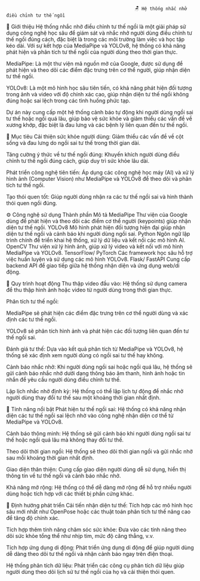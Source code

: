                                                    🪑 Hệ thống nhắc nhở điều chỉnh tư thế ngồi
📌 Giới thiệu
Hệ thống nhắc nhở điều chỉnh tư thế ngồi là một giải pháp sử dụng công nghệ học sâu để giám sát và nhắc nhở người dùng điều chỉnh tư thế ngồi đúng cách, đặc biệt là trong các môi trường làm việc và học tập kéo dài. Với sự kết hợp của MediaPipe và YOLOv8, hệ thống có khả năng phát hiện và phân tích tư thế ngồi của người dùng theo thời gian thực.

MediaPipe: Là một thư viện mã nguồn mở của Google, được sử dụng để phát hiện và theo dõi các điểm đặc trưng trên cơ thể người, giúp nhận diện tư thế ngồi.

YOLOv8: Là một mô hình học sâu tiên tiến, có khả năng phát hiện đối tượng trong ảnh và video với độ chính xác cao, giúp nhận diện tư thế ngồi không đúng hoặc sai lệch trong các tình huống phức tạp.

Dự án này cung cấp một hệ thống cảnh báo tự động khi người dùng ngồi sai tư thế hoặc ngồi quá lâu, giúp bảo vệ sức khỏe và giảm thiểu các vấn đề về xương khớp, đặc biệt là đau lưng và các bệnh lý liên quan đến tư thế ngồi.

🧠 Mục tiêu
Cải thiện sức khỏe người dùng: Giảm thiểu các vấn đề về cột sống và đau lưng do ngồi sai tư thế trong thời gian dài.

Tăng cường ý thức về tư thế ngồi đúng: Khuyến khích người dùng điều chỉnh tư thế ngồi đúng cách, giúp duy trì sức khỏe lâu dài.

Phát triển công nghệ tiên tiến: Áp dụng các công nghệ học máy (AI) và xử lý hình ảnh (Computer Vision) như MediaPipe và YOLOv8 để theo dõi và phân tích tư thế ngồi.

Tạo thói quen tốt: Giúp người dùng nhận ra các tư thế ngồi sai và hình thành thói quen ngồi đúng.

⚙️ Công nghệ sử dụng
Thành phần	Mô tả
MediaPipe	Thư viện của Google dùng để phát hiện và theo dõi các điểm cơ thể người (keypoints) giúp nhận diện tư thế ngồi.
YOLOv8	Mô hình phát hiện đối tượng hiện đại giúp nhận diện tư thế ngồi và cảnh báo khi người dùng ngồi sai.
Python	Ngôn ngữ lập trình chính để triển khai hệ thống, xử lý dữ liệu và kết nối các mô hình AI.
OpenCV	Thư viện xử lý hình ảnh, giúp xử lý video và kết nối với mô hình MediaPipe và YOLOv8.
TensorFlow/ PyTorch	Các framework học sâu hỗ trợ việc huấn luyện và sử dụng các mô hình YOLOv8.
Flask/ FastAPI	Cung cấp backend API để giao tiếp giữa hệ thống nhận diện và ứng dụng web/di động.

🔄 Quy trình hoạt động
Thu thập video đầu vào: Hệ thống sử dụng camera để thu thập hình ảnh hoặc video từ người dùng trong thời gian thực.

Phân tích tư thế ngồi:

MediaPipe sẽ phát hiện các điểm đặc trưng trên cơ thể người dùng và xác định các tư thế ngồi.

YOLOv8 sẽ phân tích hình ảnh và phát hiện các đối tượng liên quan đến tư thế ngồi sai.

Đánh giá tư thế: Dựa vào kết quả phân tích từ MediaPipe và YOLOv8, hệ thống sẽ xác định xem người dùng có ngồi sai tư thế hay không.

Cảnh báo nhắc nhở: Khi người dùng ngồi sai hoặc ngồi quá lâu, hệ thống sẽ gửi cảnh báo nhắc nhở dưới dạng thông báo âm thanh, hình ảnh hoặc tin nhắn để yêu cầu người dùng điều chỉnh tư thế.

Lập lịch nhắc nhở định kỳ: Hệ thống có thể lập lịch tự động để nhắc nhở người dùng thay đổi tư thế sau một khoảng thời gian nhất định.

📍 Tính năng nổi bật
Phát hiện tư thế ngồi sai: Hệ thống có khả năng nhận diện các tư thế ngồi sai lệch nhờ vào công nghệ nhận diện cơ thể từ MediaPipe và YOLOv8.

Cảnh báo thông minh: Hệ thống sẽ gửi cảnh báo khi người dùng ngồi sai tư thế hoặc ngồi quá lâu mà không thay đổi tư thế.

Theo dõi thời gian ngồi: Hệ thống sẽ theo dõi thời gian ngồi và gửi nhắc nhở sau mỗi khoảng thời gian nhất định.

Giao diện thân thiện: Cung cấp giao diện người dùng dễ sử dụng, hiển thị thông tin về tư thế ngồi và cảnh báo nhắc nhở.

Khả năng mở rộng: Hệ thống có thể dễ dàng mở rộng để hỗ trợ nhiều người dùng hoặc tích hợp với các thiết bị phần cứng khác.

🔮 Định hướng phát triển
Cải tiến nhận diện tư thế: Tích hợp các mô hình học sâu mới nhất như OpenPose hoặc các thuật toán phân tích tư thế nâng cao để tăng độ chính xác.

Tích hợp thêm tính năng chăm sóc sức khỏe: Đưa vào các tính năng theo dõi sức khỏe tổng thể như nhịp tim, mức độ căng thẳng, v.v.

Tích hợp ứng dụng di động: Phát triển ứng dụng di động để giúp người dùng dễ dàng theo dõi tư thế ngồi và nhận cảnh báo ngay trên điện thoại.

Hệ thống phân tích dữ liệu: Phát triển các công cụ phân tích dữ liệu giúp người dùng theo dõi lịch sử tư thế ngồi của họ và cải thiện thói quen.

